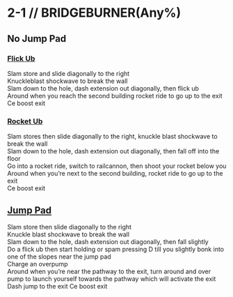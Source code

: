 # 2-1 // BRIDGEBURNER(Any%)
## No Jump Pad
### [Flick Ub]()
Slam store and slide diagonally to the right <br />
Knuckleblast shockwave to break the wall <br />
Slam down to the hole, dash extension out diagonally, then flick ub <br />
Around when you reach the second building rocket ride to go up to the exit <br />
Ce boost exit <br />
### [Rocket Ub]()
Slam stores then slide diagonally to the right, knuckle blast shockwave to break the wall <br />
Slam down to the hole, dash extension out diagonally, then fall off into the floor <br />
Go into a rocket ride, switch to railcannon, then shoot your rocket below you <br />
Around when you’re next to the second building, rocket ride to go up to the exit <br />
Ce boost exit
## [Jump Pad]()
Slam store then slide diagonally to the right <br />
Knuckle blast shockwave to break the wall <br />
Slam down to the hole, dash extension out diagonally, then fall slightly <br />
Do a flick ub then start holding or spam pressing D till you slightly bonk into one of the slopes near the jump pad <br />
Charge an overpump <br />
Around when you’re near the pathway to the exit, turn around and over pump to launch yourself towards the pathway which will activate the exit
Dash jump to the exit
Ce boost exit
